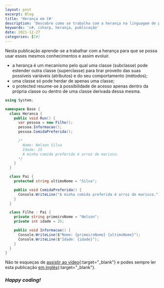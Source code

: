 ```yaml
---
layout: post
excerpt: Blog
title: 'Herança em C#'
description: 'Descobre como se trabalha com a herança na linguagem de programação C#. Obtém respostas às tuas dúvidas com a teoria e os exemplos apresentados.'
keywords: 'c#, csharp, herança, publicação'
date: 2021-12-27
categories: [C#]
---
```


Nesta publicação aprende-se a trabalhar com a herança para que se possa usar esses mesmos conhecimentos e assim evoluir.

- a herança é um mecanismo pelo qual uma classe (subclasse) pode estender outra classe (superclasse) para tirar proveito das suas possíveis variáveis (atributos) e do seu comportamento (métodos);
- uma classe só pode herdar de apenas uma classe;
- o protected resume-se à possibilidade de acesso apenas dentro da própria classe ou dentro de uma classe derivada dessa mesma.

```csharp
using System;

namespace Base {
  class Heranca {
    public void Run() {
      var pessoa = new Filho();
      pessoa.Informacao();
      pessoa.ComidaPreferida();

      /*
        Nome: Nelson Silva
        Idade: 25
        A minha comida preferida é arroz de marisco.
      */
    }
  }

  class Pai {
    protected string ultimoNome = "Silva";

    public void ComidaPreferida() {
      Console.WriteLine("A minha comida preferida é arroz de marisco.");
    }
  }

  class Filho : Pai {
    private string primeiroNome = "Nelson";
    private int idade = 25;

    public void Informacao() {
      Console.WriteLine($"Nome: {primeiroNome} {ultimoNome}");
      Console.WriteLine($"Idade: {idade}");
    }
  }
}
```

Não te esqueças de [assistir ao vídeo](https://youtu.be/kDKbnI-opqE){:target="\_blank"} e podes sempre ler esta publicação [em inglês](https://nelsonsilvadev.com/blog/20211227/inheritance-in-csharp/){:target="\_blank"}.

### _Happy coding!_
